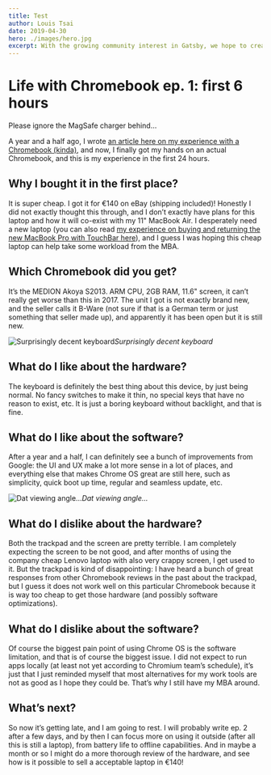 ```yaml
---
title: Test
author: Louis Tsai
date: 2019-04-30
hero: ./images/hero.jpg
excerpt: With the growing community interest in Gatsby, we hope to create more resources that make it easier for anyone to grasp the power of this incredible tool.
---
```

# Life with Chromebook ep. 1: first 6 hours

Please ignore the MagSafe charger behind…

A year and a half ago, I wrote [an article here on my experience with a Chromebook (kinda)](https://medium.com/@louis993546/tl-dr-chromebooks-are-awesome-38b7aa2bab47), and now, I finally got my hands on an actual Chromebook, and this is my experience in the first 24 hours.

## Why I bought it in the first place?

It is super cheap. I got it for €140 on eBay (shipping included)! Honestly I did not exactly thought this through, and I don’t exactly have plans for this laptop and how it will co-exist with my 11" MacBook Air. I desperately need a new laptop (you can also read [my experience on buying and returning the new MacBook Pro with TouchBar here](https://medium.com/@louis993546/why-i-am-going-to-return-the-macbook-pro-w-touchbar-45aa75466178)), and I guess I was hoping this cheap laptop can help take some workload from the MBA.

## Which Chromebook did you get?

It’s the MEDION Akoya S2013. ARM CPU, 2GB RAM, 11.6" screen, it can’t really get worse than this in 2017. The unit I got is not exactly brand new, and the seller calls it B-Ware (not sure if that is a German term or just something that seller made up), and apparently it has been open but it is still new.

![Surprisingly decent keyboard](https://cdn-images-1.medium.com/max/12000/1*PnMfzBFC_7u6xQQQO1sT7Q.jpeg)*Surprisingly decent keyboard*

## What do I like about the hardware?

The keyboard is definitely the best thing about this device, by just being normal. No fancy switches to make it thin, no special keys that have no reason to exist, etc. It is just a boring keyboard without backlight, and that is fine.

## What do I like about the software?

After a year and a half, I can definitely see a bunch of improvements from Google: the UI and UX make a lot more sense in a lot of places, and everything else that makes Chrome OS great are still here, such as simplicity, quick boot up time, regular and seamless update, etc.

![Dat viewing angle…](https://cdn-images-1.medium.com/max/12000/1*3DRecJIXyMABwBg7he9g9g.jpeg)*Dat viewing angle…*

## What do I dislike about the hardware?

Both the trackpad and the screen are pretty terrible. I am completely expecting the screen to be not good, and after months of using the company cheap Lenovo laptop with also very crappy screen, I get used to it. But the trackpad is kind of disappointing: I have heard a bunch of great responses from other Chromebook reviews in the past about the trackpad, but I guess it does not work well on this particular Chromebook because it is way too cheap to get those hardware (and possibly software optimizations).

## What do I dislike about the software?

Of course the biggest pain point of using Chrome OS is the software limitation, and that is of course the biggest issue. I did not expect to run apps locally (at least not yet according to Chromium team’s schedule), it’s just that I just reminded myself that most alternatives for my work tools are not as good as I hope they could be. That’s why I still have my MBA around.

## What’s next?

So now it’s getting late, and I am going to rest. I will probably write ep. 2 after a few days, and by then I can focus more on using it outside (after all this is still a laptop), from battery life to offline capabilities. And in maybe a month or so I might do a more thorough review of the hardware, and see how is it possible to sell a acceptable laptop in €140!

